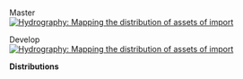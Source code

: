 <br>

Master<br>
[![Hydrography: Mapping the distribution of assets of import](https://github.com/repatterning/distributions/actions/workflows/main.yml/badge.svg?branch=master)](https://github.com/repatterning/distributions/actions/workflows/main.yml)

Develop<br>
[![Hydrography: Mapping the distribution of assets of import](https://github.com/repatterning/distributions/actions/workflows/main.yml/badge.svg?branch=develop)](https://github.com/repatterning/distributions/actions/workflows/main.yml)
<br>

**Distributions**

<br>
<br>

<br>
<br>

<br>
<br>

<br>
<br>
